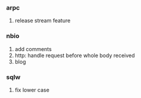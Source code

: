 ### arpc
1. release stream feature

### nbio
1. add comments
2. http: handle request before whole body received
3. blog

### sqlw
1. fix lower case
